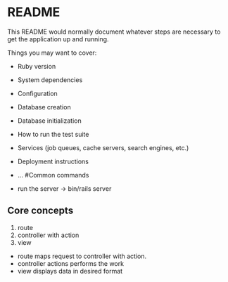 # README

This README would normally document whatever steps are necessary to get the
application up and running.

Things you may want to cover:

* Ruby version

* System dependencies

* Configuration

* Database creation

* Database initialization

* How to run the test suite

* Services (job queues, cache servers, search engines, etc.)

* Deployment instructions

* ...
#Common commands
* run the server -> bin/rails server
## Core concepts
1. route
2. controller with action
3. view
* route maps request to controller with action.
* controller actions performs the work
* view displays data in desired format
